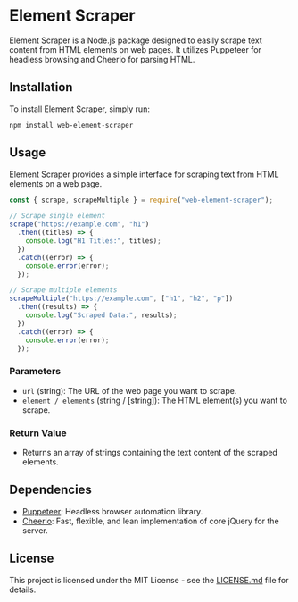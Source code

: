 # Element Scraper

Element Scraper is a Node.js package designed to easily scrape text content from HTML elements on web pages. It utilizes Puppeteer for headless browsing and Cheerio for parsing HTML.

## Installation

To install Element Scraper, simply run:

```
npm install web-element-scraper
```

## Usage

Element Scraper provides a simple interface for scraping text from HTML elements on a web page.

```javascript
const { scrape, scrapeMultiple } = require("web-element-scraper");

// Scrape single element
scrape("https://example.com", "h1")
  .then((titles) => {
    console.log("H1 Titles:", titles);
  })
  .catch((error) => {
    console.error(error);
  });

// Scrape multiple elements
scrapeMultiple("https://example.com", ["h1", "h2", "p"])
  .then((results) => {
    console.log("Scraped Data:", results);
  })
  .catch((error) => {
    console.error(error);
  });
```

### Parameters

- `url` (string): The URL of the web page you want to scrape.
- `element / elements` (string / [string]): The HTML element(s) you want to scrape.

### Return Value

- Returns an array of strings containing the text content of the scraped elements.

## Dependencies

- [Puppeteer](https://www.npmjs.com/package/puppeteer): Headless browser automation library.
- [Cheerio](https://www.npmjs.com/package/cheerio): Fast, flexible, and lean implementation of core jQuery for the server.

## License

This project is licensed under the MIT License - see the [LICENSE.md](LICENSE.md) file for details.

